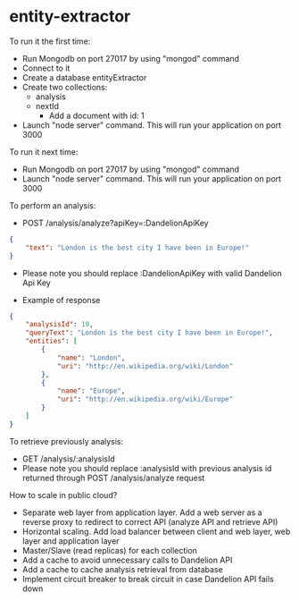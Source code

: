 # entity-extractor

To run it the first time: 
- Run Mongodb on port 27017 by using "mongod" command
- Connect to it
- Create a database entityExtractor
- Create two collections:
    - analysis
    - nextId
        - Add a document with id: 1
 - Launch "node server" command. This will run your application on port 3000

To run it next time:
- Run Mongodb on port 27017 by using "mongod" command
- Launch "node server" command. This will run your application on port 3000

To perform an analysis:
- POST /analysis/analyze?apiKey=:DandelionApiKey
```json
{ 
	"text": "London is the best city I have been in Europe!" 
}
```
- Please note you should replace :DandelionApiKey with valid Dandelion Api Key

- Example of response
```json
{
    "analysisId": 19,
    "queryText": "London is the best city I have been in Europe!",
    "entities": [
        {
            "name": "London",
            "uri": "http://en.wikipedia.org/wiki/London"
        },
        {
            "name": "Europe",
            "uri": "http://en.wikipedia.org/wiki/Europe"
        }
    ]
}
```

To retrieve previously analysis:
- GET /analysis/:analysisId
- Please note you should replace :analysisId with previous analysis id returned through POST /analysis/analyze request

How to scale in public cloud?
- Separate web layer from application layer. Add a web server as a reverse proxy to redirect to correct API (analyze API and retrieve API)
- Horizontal scaling. Add load balancer between client and web layer, web layer and application layer
- Master/Slave (read replicas) for each collection
- Add a cache to avoid unnecessary calls to Dandelion API
- Add a cache to cache analysis retrieval from database
- Implement circuit breaker to break circuit in case Dandelion API fails down
